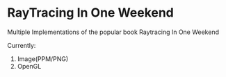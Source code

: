 # RayTracing In One Weekend
Multiple Implementations of the popular book Raytracing In One Weekend

Currently:

1) Image(PPM/PNG)
2) OpenGL